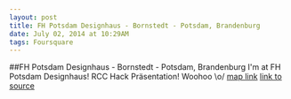 ```yaml
---
layout: post
title: FH Potsdam Designhaus - Bornstedt - Potsdam, Brandenburg
date: July 02, 2014 at 10:29AM
tags: Foursquare
---
```

##FH Potsdam Designhaus - Bornstedt - Potsdam, Brandenburg
I'm at FH Potsdam Designhaus! RCC Hack Präsentation! Woohoo \o/ [map link](http://ift.tt/1gymP5W)
[link to source](http://ift.tt/1kd0kDc) 
